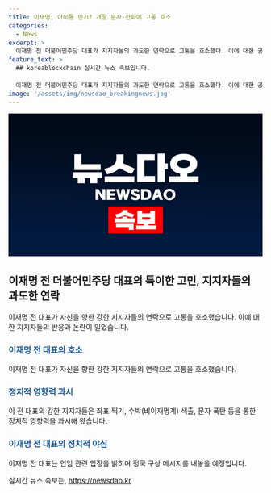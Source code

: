 ```yaml
---
title: 이재명, 아이돌 인기? 개딸 문자·전화에 고통 호소
categories:
  - News
excerpt: >
  이재명 전 더불어민주당 대표가 지지자들의 과도한 연락으로 고통을 호소했다. 이에 대한 공감과 비판이 이어졌는데, 특히 개혁의딸로 불리는 강성 지지자들의 행태를 지적한 것으로 알려졌다. 이번 주에는 대표 직을 내려놓고 연임 도전을 준비 중인 이 전 대표가 정국 구상 메시지를 내놓을 예정이며, 민주당은 본격적인 전당대회에 접어들 것으로 전망된다.
feature_text: >
  ## koreablockchain 실시간 뉴스 속보입니다.

  이재명 전 더불어민주당 대표가 지지자들의 과도한 연락으로 고통을 호소했다. 이에 대한 공감과 비판이 이어졌는데, 특히 개혁의딸로 불리는 강성 지지자들의 행태를 지적한 것으로 알려졌다. 이번 주에는 대표 직을 내려놓고 연임 도전을 준비 중인 이 전 대표가 정국 구상 메시지를 내놓을 예정이며, 민주당은 본격적인 전당대회에 접어들 것으로 전망된다.
image: '/assets/img/newsdao_breakingnews.jpg'
---
```


<p><img src="/assets/img/newsdao_breakingnews.jpg" alt="koreablockchain 속보" /></p>

<h2 data-ke-size="size26">이재명 전 더불어민주당 대표의 특이한 고민, 지지자들의 과도한 연락</h2>

<p data-ke-size="size16">이재명 전 대표가 자신을 향한 강한 지지자들의 연락으로 고통을 호소했습니다. 이에 대한 지지자들의 반응과 논란이 일었습니다.</p>

<h3><b><span style="color: #1a5490;">이재명 전 대표의 호소</span></b></h3>

<p data-ke-size="size16">이재명 전 대표가 자신을 향한 강한 지지자들의 연락으로 고통을 호소했습니다.</p>

<h3><b><span style="color: #1a5490;">정치적 영향력 과시</span></b></h3>

<p data-ke-size="size16">이 전 대표의 강한 지지자들은 좌표 찍기, 수박(비이재명계) 색출, 문자 폭탄 등을 통한 정치적 영향력을 과시해 왔습니다.</p>

<h3><b><span style="color: #1a5490;">이재명 전 대표의 정치적 야심</span></b></h3>

<p data-ke-size="size16">이재명 전 대표는 연임 관련 입장을 밝히며 정국 구상 메시지를 내놓을 예정입니다.</p>
실시간 뉴스 속보는, <a href="https://newsdao.kr" rel="dofollow">https://newsdao.kr</a>


